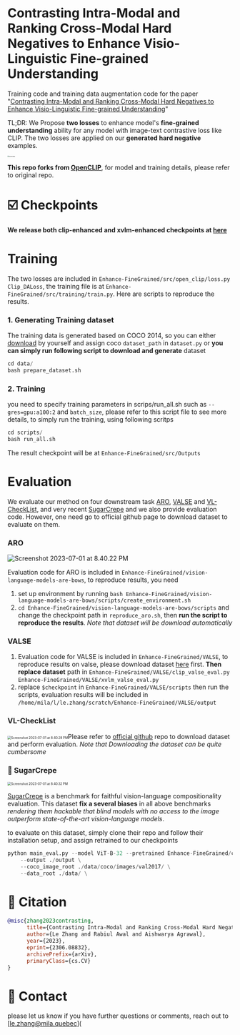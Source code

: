 # Contrasting Intra-Modal and Ranking Cross-Modal Hard Negatives to Enhance Visio-Linguistic Fine-grained Understanding

Training code and training data augmentation code for the paper "[Contrasting Intra-Modal and Ranking Cross-Modal Hard Negatives to Enhance Visio-Linguistic Fine-grained Understanding](https://arxiv.org/abs/2306.08832)" 

TL;DR: We Propose **two losses** to enhance model's **fine-grained understanding** ability for any model with image-text contrastive loss like CLIP. The two losses are applied on our **generated hard negative** examples.

<img src="https://p.ipic.vip/2vo9it.png" alt="overview" style="zoom:22%;" />

**This repo forks from [OpenCLIP](https://github.com/mlfoundations/open_clip)**, for model and training details, please refer to original repo.

# :ballot_box_with_check: Checkpoints

**We release both clip-enhanced and xvlm-enhanced checkpoints at [here](https://drive.google.com/drive/folders/1rpt_YpqSatuWTUDT9uMXkU1RUSBfWec1?usp=sharing)**

# Training

The two losses are included in `Enhance-FineGrained/src/open_clip/loss.py` `Clip_DALoss`, the training file is at `Enhance-FineGrained/src/training/train.py`. Here are scripts to reproduce the results.

### 1. Generating Training dataset

The training data is generated based on COCO 2014, so you can either [download](https://cocodataset.org/#download) by yourself and assign coco `dataset_path` in `dataset.py` or **you can simply run following script to download and generate** dataset

``````python
cd data/
bash prepare_dataset.sh
``````

### 2. Training 

you need to specify training parameters in scrips/run_all.sh such as  `--gres=gpu:a100:2` and `batch_size`, please refer to this script file to see more details, to simply run the training, using following scritps

```python
cd scripts/
bash run_all.sh
```

The result checkpoint will be at `Enhance-FineGrained/src/Outputs`



# Evaluation

We evaluate our method on four downstream task [ARO](https://github.com/mertyg/vision-language-models-are-bows), [VALSE](https://github.com/Heidelberg-NLP/VALSE) and [VL-CheckList](https://github.com/om-ai-lab/VL-CheckList), and very recent [SugarCrepe](https://github.com/RAIVNLab/sugar-crepe) and we also provide evaluation code. However, one need go to official github page to download dataset to evaluate on them.

### ARO

![Screenshot 2023-07-01 at 8.40.22 PM](https://p.ipic.vip/jjzo57.png)

Evaluation code for ARO is included in `Enhance-FineGrained/vision-language-models-are-bows`, to reproduce results, you need 

1. set up environment by running `bash Enhance-FineGrained/vision-language-models-are-bows/scripts/create_environment.sh`
2. `cd Enhance-FineGrained/vision-language-models-are-bows/scripts` and change the checkpoint path in `reproduce_aro.sh`, then **run the script to reproduce the results**. *Note that dataset will be download automatically*

### VALSE

1. Evaluation code for VALSE is included in `Enhance-FineGrained/VALSE`, to reproduce results on valse, please download dataset [here](https://github.com/Heidelberg-NLP/VALSE) first. **Then replace dataset** path in `Enhance-FineGrained/VALSE/clip_valse_eval.py` `Enhance-FineGrained/VALSE/xvlm_valse_eval.py`
2. replace `$checkpoint` in `Enhance-FineGrained/VALSE/scripts` then run the scripts, evaluation results will be included in `/home/mila/l/le.zhang/scratch/Enhance-FineGrained/VALSE/output`

### VL-CheckList

<img src="https://p.ipic.vip/dm5adr.png" alt="Screenshot 2023-07-01 at 8.40.28 PM" style="zoom:50%;" />Please refer to [official github](https://github.com/om-ai-lab/VL-CheckList) repo to download dataset and perform evaluation. *Note that Downloading the dataset can be quite cumbersome*

### :star2: SugarCrepe

<img src="https://p.ipic.vip/4ba1ok.png" alt="Screenshot 2023-07-01 at 8.40.32 PM" style="zoom:50%;" />

[SugarCrepe](https://github.com/RAIVNLab/sugar-crepe) is a benchmark for faithful vision-language compositionality evaluation. This dataset **fix a several biases** in all above benchmarks *rendering them hackable that blind models with no access to the image outperform state-of-the-art vision-language models*. 

to evaluate on this dataset, simply clone their repo and follow their installation setup, and assign retrained to our checkpoints

```python
python main_eval.py --model ViT-B-32 --pretrained Enhance-FineGrained/clip/epoch_5.pt \
    --output ./output \
    --coco_image_root ./data/coco/images/val2017/ \
    --data_root ./data/ \
```



# :paperclip: Citation

``````bibtex
@misc{zhang2023contrasting,
      title={Contrasting Intra-Modal and Ranking Cross-Modal Hard Negatives to Enhance Visio-Linguistic Fine-grained Understanding}, 
      author={Le Zhang and Rabiul Awal and Aishwarya Agrawal},
      year={2023},
      eprint={2306.08832},
      archivePrefix={arXiv},
      primaryClass={cs.CV}
}
``````



# :email: Contact

please let us know if you have further questions or comments, reach out to [le.zhang@mila.quebec](